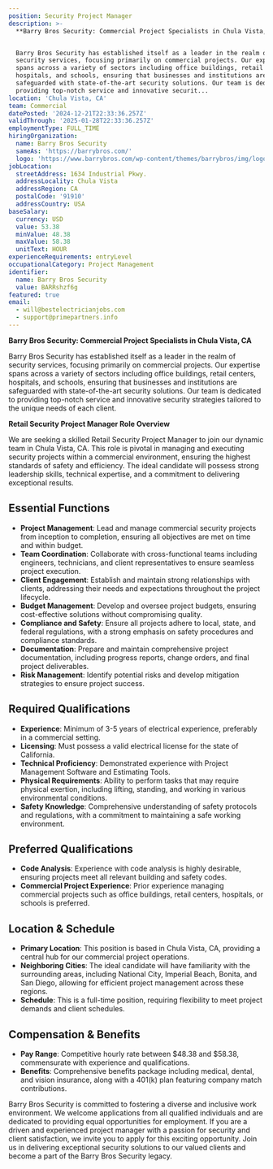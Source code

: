 ```yaml
---
position: Security Project Manager
description: >-
  **Barry Bros Security: Commercial Project Specialists in Chula Vista, CA**


  Barry Bros Security has established itself as a leader in the realm of
  security services, focusing primarily on commercial projects. Our expertise
  spans across a variety of sectors including office buildings, retail centers,
  hospitals, and schools, ensuring that businesses and institutions are
  safeguarded with state-of-the-art security solutions. Our team is dedicated to
  providing top-notch service and innovative securit...
location: 'Chula Vista, CA'
team: Commercial
datePosted: '2024-12-21T22:33:36.257Z'
validThrough: '2025-01-28T22:33:36.257Z'
employmentType: FULL_TIME
hiringOrganization:
  name: Barry Bros Security
  sameAs: 'https://barrybros.com/'
  logo: 'https://www.barrybros.com/wp-content/themes/barrybros/img/logo.svg'
jobLocation:
  streetAddress: 1634 Industrial Pkwy.
  addressLocality: Chula Vista
  addressRegion: CA
  postalCode: '91910'
  addressCountry: USA
baseSalary:
  currency: USD
  value: 53.38
  minValue: 48.38
  maxValue: 58.38
  unitText: HOUR
experienceRequirements: entryLevel
occupationalCategory: Project Management
identifier:
  name: Barry Bros Security
  value: BARRshzf6g
featured: true
email:
  - will@bestelectricianjobs.com
  - support@primepartners.info
---
```




**Barry Bros Security: Commercial Project Specialists in Chula Vista, CA**

Barry Bros Security has established itself as a leader in the realm of security services, focusing primarily on commercial projects. Our expertise spans across a variety of sectors including office buildings, retail centers, hospitals, and schools, ensuring that businesses and institutions are safeguarded with state-of-the-art security solutions. Our team is dedicated to providing top-notch service and innovative security strategies tailored to the unique needs of each client.

**Retail Security Project Manager Role Overview**

We are seeking a skilled Retail Security Project Manager to join our dynamic team in Chula Vista, CA. This role is pivotal in managing and executing security projects within a commercial environment, ensuring the highest standards of safety and efficiency. The ideal candidate will possess strong leadership skills, technical expertise, and a commitment to delivering exceptional results.

## Essential Functions

- **Project Management**: Lead and manage commercial security projects from inception to completion, ensuring all objectives are met on time and within budget.
- **Team Coordination**: Collaborate with cross-functional teams including engineers, technicians, and client representatives to ensure seamless project execution.
- **Client Engagement**: Establish and maintain strong relationships with clients, addressing their needs and expectations throughout the project lifecycle.
- **Budget Management**: Develop and oversee project budgets, ensuring cost-effective solutions without compromising quality.
- **Compliance and Safety**: Ensure all projects adhere to local, state, and federal regulations, with a strong emphasis on safety procedures and compliance standards.
- **Documentation**: Prepare and maintain comprehensive project documentation, including progress reports, change orders, and final project deliverables.
- **Risk Management**: Identify potential risks and develop mitigation strategies to ensure project success.

## Required Qualifications

- **Experience**: Minimum of 3-5 years of electrical experience, preferably in a commercial setting.
- **Licensing**: Must possess a valid electrical license for the state of California.
- **Technical Proficiency**: Demonstrated experience with Project Management Software and Estimating Tools.
- **Physical Requirements**: Ability to perform tasks that may require physical exertion, including lifting, standing, and working in various environmental conditions.
- **Safety Knowledge**: Comprehensive understanding of safety protocols and regulations, with a commitment to maintaining a safe working environment.

## Preferred Qualifications

- **Code Analysis**: Experience with code analysis is highly desirable, ensuring projects meet all relevant building and safety codes.
- **Commercial Project Experience**: Prior experience managing commercial projects such as office buildings, retail centers, hospitals, or schools is preferred.

## Location & Schedule

- **Primary Location**: This position is based in Chula Vista, CA, providing a central hub for our commercial project operations.
- **Neighboring Cities**: The ideal candidate will have familiarity with the surrounding areas, including National City, Imperial Beach, Bonita, and San Diego, allowing for efficient project management across these regions.
- **Schedule**: This is a full-time position, requiring flexibility to meet project demands and client schedules.

## Compensation & Benefits

- **Pay Range**: Competitive hourly rate between $48.38 and $58.38, commensurate with experience and qualifications.
- **Benefits**: Comprehensive benefits package including medical, dental, and vision insurance, along with a 401(k) plan featuring company match contributions.

Barry Bros Security is committed to fostering a diverse and inclusive work environment. We welcome applications from all qualified individuals and are dedicated to providing equal opportunities for employment. If you are a driven and experienced project manager with a passion for security and client satisfaction, we invite you to apply for this exciting opportunity. Join us in delivering exceptional security solutions to our valued clients and become a part of the Barry Bros Security legacy.
